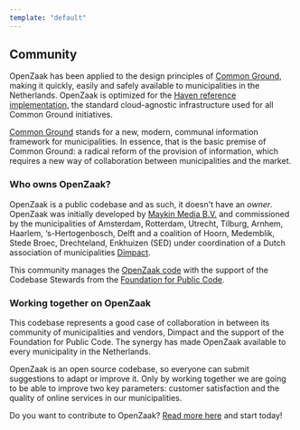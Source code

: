 ```yaml
---
template: "default"
---
```


## Community

OpenZaak has been applied to the design principles of [Common Ground](https://www.commonground.nl), making it quickly, easily and safely available to municipalities in the Netherlands. OpenZaak is optimized for the [Haven reference implementation](https://haven.commonground.nl), the standard cloud-agnostic infrastructure used for all Common Ground initiatives.

[Common Ground](https://www.commonground.nl) stands for a new, modern, communal information framework for municipalities. In essence, that is the basic premise of Common Ground: a radical reform of the provision of information, which requires a new way of collaboration between municipalities and the market.

### Who owns OpenZaak?

OpenZaak is a public codebase and as such, it doesn't have an *owner*. OpenZaak was initially developed by [Maykin Media B.V.](https://www.maykinmedia.nl/) and commissioned by the municipalities of Amsterdam, Rotterdam, Utrecht, Tilburg, Arnhem, Haarlem, ‘s-Hertogenbosch, Delft and a coalition of Hoorn, Medemblik, Stede Broec, Drechteland, Enkhuizen (SED) under coordination of a Dutch association of municipalities [Dimpact](https://www.dimpact.nl/).

This community manages the [OpenZaak code](https://github.com/open-zaak/) with the support of the Codebase Stewards from the [Foundation for Public Code](https://publiccode.net).

### Working together on OpenZaak

This codebase represents a good case of collaboration in between its community of municipalities and vendors, Dimpact and the support of the Foundation for Public Code. The synergy has made OpenZaak available to every municipality in the Netherlands.

OpenZaak is an open source codebase, so everyone can submit suggestions to adapt or improve it. Only by working together we are going to be able to improve two key parameters: customer satisfaction and the quality of online services in our municipalities.

Do you want to contribute to OpenZaak? [Read more here](/using-openzaak) and start today!
